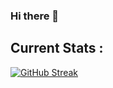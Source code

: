 ### Hi there 👋

## Current Stats :

[![GitHub Streak](https://github-readme-streak-stats.herokuapp.com?user=Farhad-Hossain-45&theme=vue-dark)](https://git.io/streak-stats)

